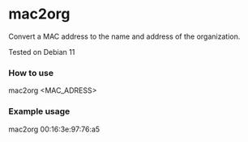 # mac2org
Convert a MAC address to the name and address of the organization.

Tested on Debian 11

### How to use
mac2org <MAC_ADRESS>

### Example usage
mac2org 00:16:3e:97:76:a5
